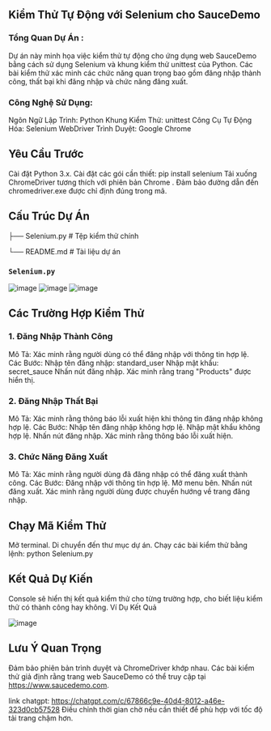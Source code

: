 ## Kiểm Thử Tự Động với Selenium cho SauceDemo

### Tổng Quan Dự Án :
Dự án này minh họa việc kiểm thử tự động cho ứng dụng web SauceDemo bằng cách sử dụng Selenium và khung kiểm thử unittest của Python. Các bài kiểm thử xác minh các chức năng quan trọng bao gồm đăng nhập thành công, thất bại khi đăng nhập và chức năng đăng xuất.

### Công Nghệ Sử Dụng:

Ngôn Ngữ Lập Trình: Python
Khung Kiểm Thử: unittest
Công Cụ Tự Động Hóa: Selenium WebDriver
Trình Duyệt: Google Chrome

## Yêu Cầu Trước

Cài đặt Python 3.x.
Cài đặt các gói cần thiết:
pip install selenium
Tải xuống ChromeDriver tương thích với phiên bản Chrome .
Đảm bảo đường dẫn đến chromedriver.exe được chỉ định đúng trong mã.
## Cấu Trúc Dự Án

├── Selenium.py  # Tệp kiểm thử chính

└── README.md    # Tài liệu dự án

### `Selenium.py`

![image](https://github.com/user-attachments/assets/3ce84304-7041-4cce-8728-2e7731e647e1)
![image](https://github.com/user-attachments/assets/cfb82645-d71f-4b95-aeae-4c1b8841dab3)
![image](https://github.com/user-attachments/assets/6f876e16-ffdc-436f-bfff-6210efe96f52)

## Các Trường Hợp Kiểm Thử

### 1. Đăng Nhập Thành Công
Mô Tả: Xác minh rằng người dùng có thể đăng nhập với thông tin hợp lệ.
Các Bước:
Nhập tên đăng nhập: standard_user
Nhập mật khẩu: secret_sauce
Nhấn nút đăng nhập.
Xác minh rằng trang "Products" được hiển thị.

### 2. Đăng Nhập Thất Bại
Mô Tả: Xác minh rằng thông báo lỗi xuất hiện khi thông tin đăng nhập không hợp lệ.
Các Bước:
Nhập tên đăng nhập không hợp lệ.
Nhập mật khẩu không hợp lệ.
Nhấn nút đăng nhập.
Xác minh rằng thông báo lỗi xuất hiện.

### 3. Chức Năng Đăng Xuất
Mô Tả: Xác minh rằng người dùng đã đăng nhập có thể đăng xuất thành công.
Các Bước:
Đăng nhập với thông tin hợp lệ.
Mở menu bên.
Nhấn nút đăng xuất.
Xác minh rằng người dùng được chuyển hướng về trang đăng nhập.

## Chạy Mã Kiểm Thử
Mở terminal.
Di chuyển đến thư mục dự án.
Chạy các bài kiểm thử bằng lệnh:
python Selenium.py

## Kết Quả Dự Kiến
Console sẽ hiển thị kết quả kiểm thử cho từng trường hợp, cho biết liệu kiểm thử có thành công hay không.
Ví Dụ Kết Quả

![image](https://github.com/user-attachments/assets/a4c22b1b-d135-48e0-aeef-5397e2207020)

## Lưu Ý Quan Trọng

Đảm bảo phiên bản trình duyệt và ChromeDriver khớp nhau.
Các bài kiểm thử giả định rằng trang web SauceDemo có thể truy cập tại https://www.saucedemo.com.

link chatgpt: https://chatgpt.com/c/67866c9e-40d4-8012-a46e-323d0cb57528
Điều chỉnh thời gian chờ nếu cần thiết để phù hợp với tốc độ tải trang chậm hơn.



